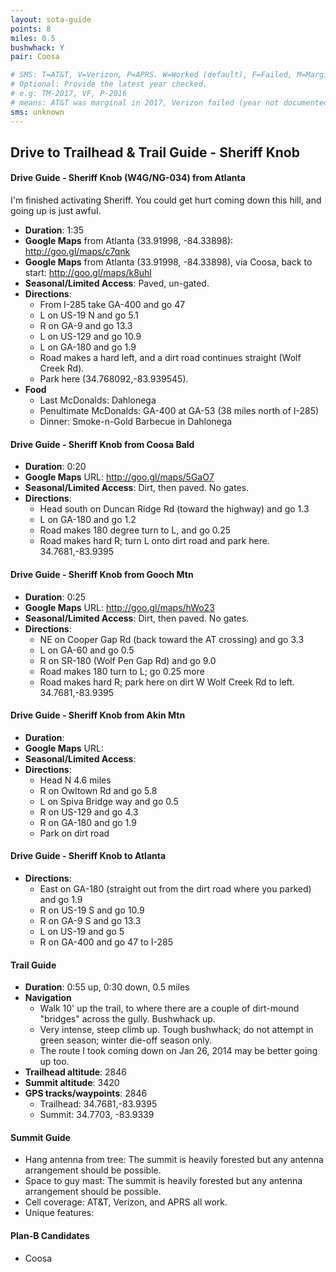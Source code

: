 ```yaml
---
layout: sota-guide
points: 8
miles: 0.5
bushwhack: Y
pair: Coosa

# SMS: T=AT&T, V=Verizon, P=APRS. W=Worked (default), F=Failed, M=Marginal (some failed).
# Optional: Provide the latest year checked.
# e.g: TM-2017, VF, P-2016
# means: AT&T was marginal in 2017, Verizon failed (year not documented), APRS worked in 2016.
sms: unknown
---
```

Drive to Trailhead & Trail Guide - Sheriff Knob
--------------------------------------------------------
#### Drive Guide - Sheriff Knob (W4G/NG-034) from Atlanta

I'm finished activating Sheriff.  You could get hurt coming down this hill, and going up is just awful.

* **Duration**: 1:35
* **Google Maps** from Atlanta (33.91998, -84.33898): http://goo.gl/maps/c7qnk
* **Google Maps** from Atlanta (33.91998, -84.33898), via Coosa, back to start: http://goo.gl/maps/k8uhl
* **Seasonal/Limited Access**: Paved, un-gated.
* **Directions**:
    * From I-285 take GA-400 and go 47
    * L on US-19 N and go 5.1
    * R on GA-9 and go 13.3
    * L on US-129 and go 10.9
    * L on GA-180 and go 1.9
    * Road makes a hard left, and a dirt road continues straight (Wolf Creek Rd).
    * Park here (34.768092,-83.939545).
* **Food**
    * Last McDonalds: Dahlonega
    * Penultimate McDonalds: GA-400 at GA-53 (38 miles north of I-285)
    * Dinner: Smoke-n-Gold Barbecue in Dahlonega

#### Drive Guide - Sheriff Knob from Coosa Bald

* **Duration**: 0:20
* **Google Maps** URL: http://goo.gl/maps/5GaO7 
* **Seasonal/Limited Access**: Dirt, then paved. No gates.
* **Directions**:
    * Head south on Duncan Ridge Rd (toward the highway) and go 1.3
    * L on GA-180 and go 1.2
    * Road makes 180 degree turn to L, and go 0.25
    * Road makes hard R; turn L onto dirt road and park here.  34.7681,-83.9395

#### Drive Guide - Sheriff Knob from Gooch Mtn

* **Duration**: 0:25
* **Google Maps** URL: http://goo.gl/maps/hWo23 
* **Seasonal/Limited Access**: Dirt, then paved. No gates.
* **Directions**:
    * NE on Cooper Gap Rd (back toward the AT crossing) and go 3.3
    * L on GA-60 and go 0.5
    * R on SR-180 (Wolf Pen Gap Rd) and go 9.0
    * Road makes 180 turn to L; go 0.25 more
    * Road makes hard R; park here on dirt W Wolf Creek Rd to left. 34.7681,-83.9395

#### Drive Guide - Sheriff Knob from Akin Mtn
* **Duration**: 
* **Google Maps** URL: 
* **Seasonal/Limited Access**: 
* **Directions**:
    * Head N 4.6 miles
    * R on Owltown Rd and go 5.8
    * L on Spiva Bridge way and go 0.5
    * R on US-129 and go 4.3
    * R on GA-180 and go 1.9
    * Park on dirt road

#### Drive Guide - Sheriff Knob to Atlanta

* **Directions**:
    * East on GA-180 (straight out from the dirt road where you parked) and go 1.9
    * R on US-19 S and go 10.9
    * R on GA-9 S and go 13.3
    * L on US-19 and go 5
    * R on GA-400 and go 47 to I-285

#### Trail Guide

* **Duration**: 0:55 up, 0:30 down, 0.5 miles
* **Navigation**
    * Walk 10' up the trail, to where there are a couple of dirt-mound "bridges" across the gully. Bushwhack up.
    * Very intense, steep climb up.  Tough bushwhack; do not attempt in green season; winter die-off season only.
    * The route I took coming down on Jan 26, 2014 may be better going up too.
* **Trailhead altitude**: 2846
* **Summit altitude**: 3420
* **GPS tracks/waypoints**: 2846
    * Trailhead: 34.7681,-83.9395
    * Summit: 34.7703, -83.9339

#### Summit Guide

* Hang antenna from tree: The summit is heavily forested but any antenna arrangement should be possible.
* Space to guy mast: The summit is heavily forested but any antenna arrangement should be possible.
* Cell coverage: AT&T, Verizon, and APRS all work.
* Unique features:

#### Plan-B Candidates

* Coosa
